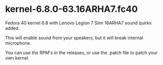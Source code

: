 # kernel-6.8.0-63.16ARHA7.fc40
Fedora 40 kernel 6.8 with Lenovo Legion 7 Slim 16ARHA7 sound quirks added.

This will enable sound from your speakers, but it will break internal microphone.

You can use the RPM's in the releases, or use the .patch file to patch your own kernel.
